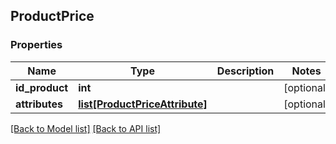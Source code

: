 ## ProductPrice

### Properties
Name | Type | Description | Notes
------------ | ------------- | ------------- | -------------
**id_product** | **int** |  | [optional] 
**attributes** | [**list[ProductPriceAttribute]**](#ProductPriceAttribute) |  | [optional] 

[[Back to Model list]](#documentation-for-models) [[Back to API list]](#documentation-for-api-endpoints)


